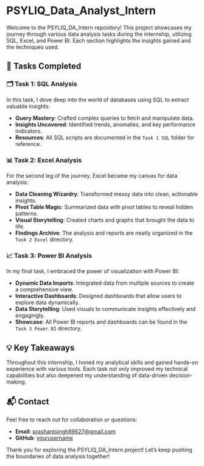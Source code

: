 # PSYLIQ_Data_Analyst_Intern

Welcome to the PSYLIQ_DA_Intern repository! This project showcases my journey through various data analysis tasks during the internship, utilizing SQL, Excel, and Power BI. Each section highlights the insights gained and the techniques used.

## 🚀 Tasks Completed

### 🗂️ Task 1: SQL Analysis

In this task, I dove deep into the world of databases using SQL to extract valuable insights:

- **Query Mastery**: Crafted complex queries to fetch and manipulate data.
- **Insights Uncovered**: Identified trends, anomalies, and key performance indicators.
- **Resources**: All SQL scripts are documented in the `Task 1 SQL` folder for reference.

### 📊 Task 2: Excel Analysis

For the second leg of the journey, Excel became my canvas for data analysis:

- **Data Cleaning Wizardry**: Transformed messy data into clean, actionable insights.
- **Pivot Table Magic**: Summarized data with pivot tables to reveal hidden patterns.
- **Visual Storytelling**: Created charts and graphs that brought the data to life.
- **Findings Archive**: The analysis and reports are neatly organized in the `Task 2 Excel` directory.

### 📈 Task 3: Power BI Analysis

In my final task, I embraced the power of visualization with Power BI:

- **Dynamic Data Imports**: Integrated data from multiple sources to create a comprehensive view.
- **Interactive Dashboards**: Designed dashboards that allow users to explore data dynamically.
- **Data Storytelling**: Used visuals to communicate insights effectively and engagingly.
- **Showcase**: All Power BI reports and dashboards can be found in the `Task 3 Power BI` directory.

## 💡 Key Takeaways

Throughout this internship, I honed my analytical skills and gained hands-on experience with various tools. Each task not only improved my technical capabilities but also deepened my understanding of data-driven decision-making.

## 📬 Contact

Feel free to reach out for collaboration or questions:

- **Email**: prashantsingh89627@gmail.com
- **GitHub**: [yourusername](https://github.com/prashantsingh8962)

Thank you for exploring the PSYLIQ_DA_Intern project! Let’s keep pushing the boundaries of data analysis together!
